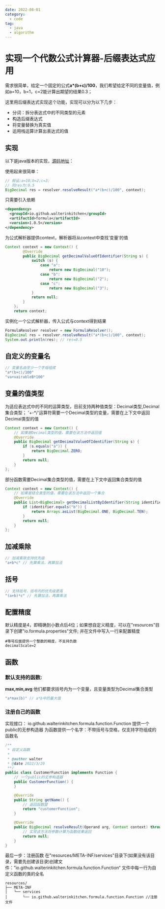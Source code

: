 ```yaml
---
date: 2022-08-01
category:
  - code
tag:
  - java
  - algorithm
---
```


# 实现一个代数公式计算器-后缀表达式应用

需求很简单，给定一个固定的公式**a*(b+c)/100**，我们希望给定不同的变量值，例如a=10，b=1，c=2能计算出期望的结果0.3；

这里用后缀表达式实现这个功能，实现可以分为以下几步：

* 分词：拆分表达式中的不同类型的元素
* 构造后缀表达式
* 将变量替换为真实值
* 运用栈运算计算出表达式的值

## 实现

以下是java版本的实现，[源码地址](https://github.com/WalterInKitchen/formula)：

使用起来很简单：

```java
// 假设:a=10;b=2;c=3;
// 则res为:0.5
BigDecimal res = resolver.resolveResult("a*(b+c)/100", context);
```

只需要引入依赖
```xml
<dependency>
  <groupId>io.github.walterinkitchen</groupId>
  <artifactId>formula</artifactId>
  <version>1.0.5</version>
</dependency>
```
为公式解析器提供context，解析器将从context中查找’变量‘的值
```java
Context context = new Context() {
        @Override
        public BigDecimal getDecimalValueOfIdentifier(String s) {
            switch (s) {
                case "a":
                    return new BigDecimal("10");
                case "b":
                    return new BigDecimal("2");
                case "c":
                    return new BigDecimal("3");
            }
            return null;
        }
    };
    return context;
```
实例化一个公式解析器，传入公式与context得到结果
```java
FormulaResolver resolver = new FormulaResolver();
BigDecimal res = resolver.resolveResult("a*(b+c)/100", context);
System.out.println(res); // res=0.5
```

## 自定义的变量名

```java
// 变量名由至少一个字母组成
"a*(b+c)/100"
"va+vairableB*100"
```

## 变量的值类型

为适应表达式中的不同的运算类型，目前支持两种值类型：Decimal类型,Decimal集合类型；
'+-*/'运算符需要一个Decimal类型的变量，需要在上下文中返回Decimal类型的值

```java
Context context = new Context() {
    // 如果是Decimal类型的值，需要在该方法中返回值
    @Override
    public BigDecimal getDecimalValueOfIdentifier(String s) {
        if (s.equals("a")) {
            return BigDecimal.ZERO;
        }
        return null;
    }
};
```
部分函数需要Decimal集合类型的值，需要在上下文中返回集合类型的值
```java
Context context = new Context() {
    // 如果是结合类型的值，需要在该方法中返回一个集合
    @Override
    public List<BigDecimal> getDecimalListByIdentifier(String identifier) {
        if (identifier.equals("b")) {
            return Arrays.asList(BigDecimal.ONE, BigDecimal.TEN);
        }
        return null;
    }
};
```

## 加减乘除

```java
// 加减乘除支持优先级
"a+b*c" // 先算乘法，再算加法
```

## 括号

```java
// 支持括号，括号内的优先级更高
"(a+b)*c" // 先算加法，再算乘法
```

## 配置精度

默认精度是4，即精确到小数点后4位；如果想自定义精度，可以在"resources"目录下创建"io.formula.properties"文件;
并在文件中写入一行来配置精度

```properties
#等号后面提供一个整数的精度，不支持负数
decimalScale=2
```

## 函数

### 默认支持的函数:

**max,min,avg**
他们都要求括号内为一个变量，且变量类型为Decimal集合类型

```java
"a*max(b)" // a*b中的最大值
```

### 注册自己的函数
实现接口：
io.github.walterinkitchen.formula.function.Function 
提供一个public的无参构造器
为函数提供一个名字：不带括号与空格，仅支持字符组成的函数名

```java
/**
 * 自定义函数
 *
 * @author walter
 * @date 2022/3/20
 **/
public class CustomerFunction implements Function {
    // 一个public的无参构造器
    public CustomerFunction() {
    }

    @Override
    public String getName() {
        // 返回函数盟
        return "customerFunction";
    }

    @Override
    public BigDecimal resolveResult(Operand arg, Context context) throws FormulaException {
        // 实现该方法将参数计算为函数结果返回
        return null;
    }
}

```
最后一步：注册函数
在"resources/META-INF/services"目录下(如果没有该目录，需要先创建该目录)创建文件：”io.github.walterinkitchen.formula.function.Function“
文件中每一行为自定义函数的类的全名

```properties
resources/
├── META-INF
│   └── services
│       └── io.github.walterinkitchen.formula.function.Function //注册文件
```
